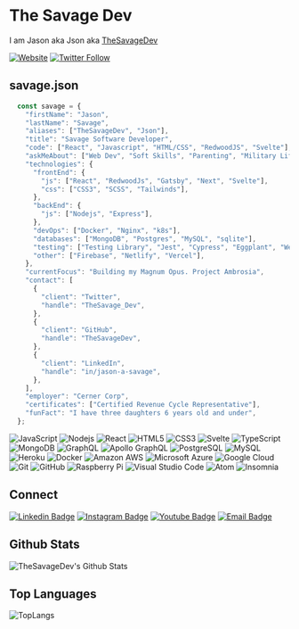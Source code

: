# The Savage Dev

I am Jason aka Json aka [TheSavageDev][website]

[![Website](https://img.shields.io/website?label=thesavage.dev&style=for-the-badge&url=https%3A%2F%2Fthesavage.dev)](https://thesavage.dev)
[![Twitter Follow](https://img.shields.io/twitter/follow/thesavage_dev?color=1da1f2&logo=twitter&style=for-the-badge)](https://twitter.com/intent/follow?original_referer=https%3A%2F%2Fgithub.com%2Fthesavage_dev&screen_name=thesavage_dev)

## savage.json

```js
  const savage = {
    "firstName": "Jason",
    "lastName": "Savage",
    "aliases": ["TheSavageDev", "Json"],
    "title": "Savage Software Developer",
    "code": ["React", "Javascript", "HTML/CSS", "RedwoodJS", "Svelte"],
    "askMeAbout": ["Web Dev", "Soft Skills", "Parenting", "Military Life"],
    "technologies": {
      "frontEnd": {
        "js": ["React", "RedwoodJs", "Gatsby", "Next", "Svelte"],
        "css": ["CSS3", "SCSS", "Tailwinds"],
      },
      "backEnd": {
        "js": ["Nodejs", "Express"],
      },
      "devOps": ["Docker", "Nginx", "k8s"],
      "databases": ["MongoDB", "Postgres", "MySQL", "sqlite"],
      "testing": ["Testing Library", "Jest", "Cypress", "Eggplant", "WebDriverIO"]
      "other": ["Firebase", "Netlify", "Vercel"],
    },
    "currentFocus": "Building my Magnum Opus. Project Ambrosia",
    "contact": [
      {
        "client": "Twitter",
        "handle": "TheSavage_Dev",
      },
      {
        "client": "GitHub",
        "handle": "TheSavageDev",
      },
      {
        "client": "LinkedIn",
        "handle": "in/jason-a-savage",
      },
    ],
    "employer": "Cerner Corp",
    "certificates": ["Certified Revenue Cycle Representative"],
    "funFact": "I have three daughters 6 years old and under",
  };
```

![JavaScript](https://img.shields.io/badge/-JavaScript-black?style=for-the-badge&logo=javascript)
![Nodejs](https://img.shields.io/badge/-Nodejs-black?style=for-the-badge&logo=Node.js)
![React](https://img.shields.io/badge/-React-black?style=for-the-badge&logo=react)
![HTML5](https://img.shields.io/badge/-HTML5-E34F26?style=for-the-badge&logo=html5&logoColor=white)
![CSS3](https://img.shields.io/badge/-CSS3-1572B6?style=for-the-badge&logo=css3)
![Svelte](https://img.shields.io/badge/-Svelte-black?style=for-the-badge&logo=svelte)
![TypeScript](https://img.shields.io/badge/-TypeScript-007ACC?style=for-the-badge&logo=typescript)
![MongoDB](https://img.shields.io/badge/-MongoDB-black?style=for-the-badge&logo=mongodb)
![GraphQL](https://img.shields.io/badge/-GraphQL-E10098?style=for-the-badge&logo=graphql)
![Apollo GraphQL](https://img.shields.io/badge/-Apollo%20GraphQL-311C87?style=for-the-badge&logo=apollo-graphql)
![PostgreSQL](https://img.shields.io/badge/-PostgreSQL-336791?style=for-the-badge&logo=postgresql)
![MySQL](https://img.shields.io/badge/-MySQL-black?style=for-the-badge&logo=mysql)
![Heroku](https://img.shields.io/badge/-Heroku-430098?style=for-the-badge&logo=heroku)
![Docker](https://img.shields.io/badge/-Docker-black?style=for-the-badge&logo=docker)
![Amazon AWS](https://img.shields.io/badge/Amazon%20AWS-232F3E?style=for-the-badge&logo=amazon-aws)
![Microsoft Azure](https://img.shields.io/badge/Microsoft%20Azure-232F7E?style=for-the-badge&logo=microsoft-azure)
![Google Cloud](https://img.shields.io/badge/Google%20Cloud-black?style=for-the-badge&logo=google-cloud)
![Git](https://img.shields.io/badge/-Git-black?style=for-the-badge&logo=git)
![GitHub](https://img.shields.io/badge/-GitHub-181717?style=for-the-badge&logo=github)
![Raspberry Pi](https://img.shields.io/badge/-Raspberry%20Pi-C51A4A?style=for-the-badge&logo=Raspberry-Pi)
![Visual Studio Code](https://img.shields.io/badge/-Visual%20Studio%20Code-007ACC?style=for-the-badge&logo=visual-studio-code)
![Atom](https://img.shields.io/badge/-Atom-66595C?style=for-the-badge&logo=atom)
![Insomnia](https://img.shields.io/badge/-Insomnia-5849BE?style=for-the-badge&logo=insomnia)

## Connect

[![Linkedin Badge](https://img.shields.io/badge/-Jason%20A%20Savage-blue?style=for-the-badge&logo=Linkedin&logoColor=white&link=https://www.linkedin.com/in/jason-a-savage/)](https://www.linkedin.com/in/jason-a-savage/)
[![Instagram Badge](https://img.shields.io/badge/-the_savage_dev-purple?style=for-the-badge&logo=instagram&logoColor=white&link=https://instagram.com/the_savage_dev/)](https://instagram.com/the_savage_dev)
[![Youtube Badge](https://img.shields.io/badge/-thesavagedev-darkred?style=for-the-badge&logo=youtube&logoColor=white&link=https://www.youtube.com/c/UCfTiHd_dQGpxqGLFyrpOrng)](https://www.youtube.com/c/UCfTiHd_dQGpxqGLFyrpOrng)
[![Email Badge](https://img.shields.io/badge/-jason@thesavage.dev-c14438?style=for-the-badge&logo=Gmail&logoColor=white&link=mailto:jason@thesavage.dev)](mailto:jason@thesavage.dev)

<!-- [![Medium Badge](https://img.shields.io/badge/-@aemmadi-03a57a?style=for-the-badge&labelColor=000000&logo=Medium&link=https://medium.com/@aemmadi/)](https://medium.com/@aemmadi) -->

## Github Stats

![TheSavageDev's Github Stats](https://github-readme-stats.thesavagedev.vercel.app/api?username=thesavagedev&show_icons=true&hide_border=true&count_private=true)

## Top Languages

![TopLangs](https://github-readme-stats.thesavagedev.vercel.app/api/top-langs/?username=thesavagedev&layout=compact)

[pernix]: https://github.com/thesavagedev/pernix
[website]: https://thesavage.dev
[twitter]: https://twitter.com/thesavage_dev
[youtube]: https://youtube.com/channel/UCfTiHd_dQGpxqGLFyrpOrng
[instagram]: https://instagram.com/the_savage_dev
[linkedin]: https://linkedin.com/in/jason-a-savage
